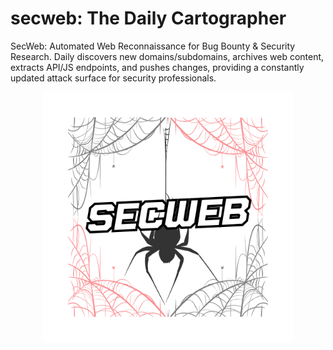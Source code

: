 # secweb: The Daily Cartographer
SecWeb: Automated Web Reconnaissance for Bug Bounty &amp; Security Research. Daily discovers new domains/subdomains, archives web content, extracts API/JS endpoints, and pushes changes, providing a constantly updated attack surface for security professionals.

<div align="center">
  <img src="https://github.com/theprojectnebulla/secweb/blob/main/secweb.png?raw=true" alt="SECWEB Logo" width="400">
</div>
